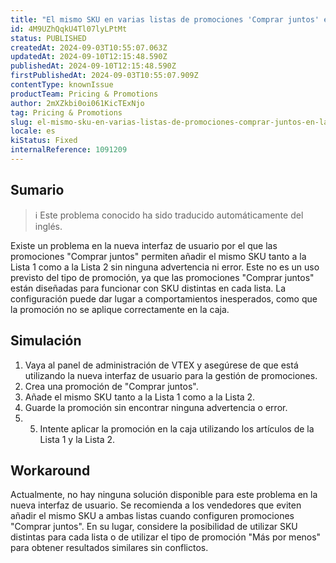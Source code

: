```yaml
---
title: "El mismo SKU en varias listas de promociones 'Comprar juntos' en la nueva interfaz de usuario hace que la promoción no se aplique en la caja."
id: 4M9UZhQqkU4Tl07lyLPtMt
status: PUBLISHED
createdAt: 2024-09-03T10:55:07.063Z
updatedAt: 2024-09-10T12:15:48.590Z
publishedAt: 2024-09-10T12:15:48.590Z
firstPublishedAt: 2024-09-03T10:55:07.909Z
contentType: knownIssue
productTeam: Pricing & Promotions
author: 2mXZkbi0oi061KicTExNjo
tag: Pricing & Promotions
slug: el-mismo-sku-en-varias-listas-de-promociones-comprar-juntos-en-la-nueva-interfaz-de-usuario-hace-que-la-promocion-no-se-aplique-en-la-caja
locale: es
kiStatus: Fixed
internalReference: 1091209
---
```


## Sumario

>ℹ️ Este problema conocido ha sido traducido automáticamente del inglés.


Existe un problema en la nueva interfaz de usuario por el que las promociones "Comprar juntos" permiten añadir el mismo SKU tanto a la Lista 1 como a la Lista 2 sin ninguna advertencia ni error. Este no es un uso previsto del tipo de promoción, ya que las promociones "Comprar juntos" están diseñadas para funcionar con SKU distintas en cada lista. La configuración puede dar lugar a comportamientos inesperados, como que la promoción no se aplique correctamente en la caja.



## Simulación



1. Vaya al panel de administración de VTEX y asegúrese de que está utilizando la nueva interfaz de usuario para la gestión de promociones.
2. Crea una promoción de "Comprar juntos".
3. Añade el mismo SKU tanto a la Lista 1 como a la Lista 2.
4. Guarde la promoción sin encontrar ninguna advertencia o error.
5. 5. Intente aplicar la promoción en la caja utilizando los artículos de la Lista 1 y la Lista 2.



## Workaround


Actualmente, no hay ninguna solución disponible para este problema en la nueva interfaz de usuario. Se recomienda a los vendedores que eviten añadir el mismo SKU a ambas listas cuando configuren promociones "Comprar juntos". En su lugar, considere la posibilidad de utilizar SKU distintas para cada lista o de utilizar el tipo de promoción "Más por menos" para obtener resultados similares sin conflictos.






